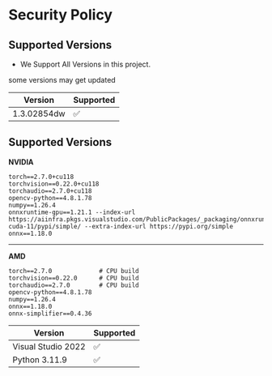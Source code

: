 # Security Policy

## Supported Versions

- We Support All Versions in this project.

some versions may get updated

| Version | Supported          |
| ------- | ------------------ |
| 1.3.02854dw   | :white_check_mark: |

## Supported Versions
**NVIDIA**
```
torch==2.7.0+cu118  
torchvision==0.22.0+cu118  
torchaudio==2.7.0+cu118
opencv-python==4.8.1.78  
numpy==1.26.4
onnxruntime-gpu==1.21.1 --index-url https://aiinfra.pkgs.visualstudio.com/PublicPackages/_packaging/onnxruntime-cuda-11/pypi/simple/ --extra-index-url https://pypi.org/simple
onnx==1.18.0
```

---

**AMD**
```
torch==2.7.0             # CPU build  
torchvision==0.22.0      # CPU build  
torchaudio==2.7.0        # CPU build
opencv-python==4.8.1.78  
numpy==1.26.4
onnx==1.18.0
onnx-simplifier==0.4.36
```

| Version | Supported          |
| ------- | ------------------ |
| Visual Studio 2022 | :white_check_mark: |
| Python 3.11.9 | :white_check_mark: |
